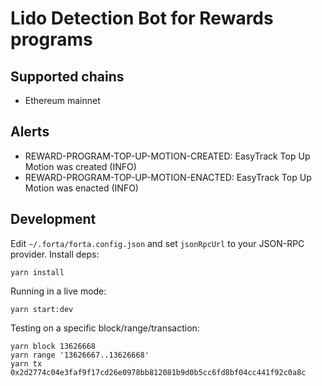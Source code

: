 # Lido Detection Bot for Rewards programs

## Supported chains

* Ethereum mainnet


## Alerts

* REWARD-PROGRAM-TOP-UP-MOTION-CREATED: EasyTrack Top Up Motion was created (INFO)
* REWARD-PROGRAM-TOP-UP-MOTION-ENACTED: EasyTrack Top Up Motion was enacted (INFO)

## Development

Edit `~/.forta/forta.config.json` and set `jsonRpcUrl` to your JSON-RPC provider. Install deps:

```
yarn install
```

Running in a live mode:

```
yarn start:dev
```

Testing on a specific block/range/transaction:

```
yarn block 13626668
yarn range '13626667..13626668'
yarn tx 0x2d2774c04e3faf9f17cd26e0978bb812081b9d0b5cc6fd8bf04cc441f92c0a8c
```



